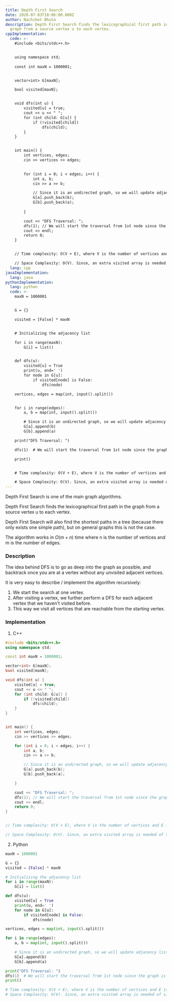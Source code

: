 ```yaml
---
title: Depth First Search
date: 2020-07-03T18:06:00.000Z
author: Nachiket Bhuta
description: Depth First Search finds the lexicographical first path in the
  graph from a source vertex u to each vertex.
cppImplementation:
  code: >-
    #include <bits/stdc++.h>


    using namespace std;
    	
    const int maxN = 1000001;


    vector<int> G[maxN];

    bool visited[maxN];


    void dfs(int u) {
    	visited[u] = true;
    	cout << u << " ";
    	for (int child: G[u]) {
    		if (!visited[child])
    			dfs(child);
    	}
    }


    int main() {
    	int vertices, edges;
    	cin >> vertices >> edges;

    	
    	for (int i = 0; i < edges; i++) {
    		int a, b;
    		cin >> a >> b;

    		// Since it is an undirected graph, so we will update adjacency list of both nodes
    		G[a].push_back(b);
    		G[b].push_back(a);
    			
    	}

    	cout << "DFS Traversal: ";
    	dfs(1); // We will start the traversal from 1st node since the graph is 1-based
    	cout << endl;
    	return 0;
    }


    // Time complexity: O(V + E), where V is the number of vertices and E is the number of edges in the graph.

    // Space Complexity: O(V). Since, an extra visited array is needed of size V.
  lang: cpp
javaImplementation:
  lang: java
pythonImplementation:
  lang: python
  code: >-
    maxN = 1000001


    G = {}

    visited = [False] * maxN


    # Initializing the adjacency list

    for i in range(maxN):
    	G[i] = list()


    def dfs(u):
    	visited[u] = True
    	print(u, end=' ')
    	for node in G[u]:
    		if visited[node] is False:
    			dfs(node)

    vertices, edges = map(int, input().split())


    for i in range(edges):
    	a, b = map(int, input().split())

    	# Since it is an undirected graph, so we will update adjacency list of both nodes
    	G[a].append(b)
    	G[b].append(a)

    print("DFS Traversal: ")

    dfs(1)  # We will start the traversal from 1st node since the graph is 1-based

    print()


    # Time complexity: O(V + E), where V is the number of vertices and E is the number of edges in the graph.

    # Space Complexity: O(V). Since, an extra visited array is needed of size V.
---
```

Depth First Search is one of the main graph algorithms.

Depth First Search finds the lexicographical first path in the graph from a source vertex u to each vertex. 

Depth First Search will also find the shortest paths in a tree (because there only exists one simple path), but on general graphs this is not the case.

The algorithm works in $O(m+n)$ time where n is the number of vertices and m is the number of edges.

### Description

The idea behind DFS is to go as deep into the graph as possible, and backtrack once you are at a vertex without any unvisited adjacent vertices.

It is very easy to describe / implement the algorithm recursively: 

1. We start the search at one vertex. 
2. After visiting a vertex, we further perform a DFS for each adjacent vertex that we haven't visited before. 
3. This way we visit all vertices that are reachable from the starting vertex.

### Implementation

1. C++

```cpp
#include <bits/stdc++.h>
using namespace std;

const int maxN = 1000001;

vector<int> G[maxN];
bool visited[maxN];

void dfs(int u) {
    visited[u] = true;
    cout << u << " ";
    for (int child: G[u]) {
        if (!visited[child])
            dfs(child);
    }
}


int main() {
    int vertices, edges;
    cin >> vertices >> edges;

    for (int i = 0; i < edges; i++) {
        int a, b;
        cin >> a >> b;

        // Since it is an undirected graph, so we will update adjacency list of both nodes
        G[a].push_back(b);
        G[b].push_back(a);

    }

    cout << "DFS Traversal: ";
    dfs(1); // We will start the traversal from 1st node since the graph is 1-based
    cout << endl;
    return 0;
}


// Time complexity: O(V + E), where V is the number of vertices and E is the number of edges in the graph.

// Space Complexity: O(V). Since, an extra visited array is needed of size V.
```

2. Python

```python
maxN = 1000001

G = {}
visited = [False] * maxN

# Initializing the adjacency list
for i in range(maxN):
    G[i] = list()

def dfs(u):
    visited[u] = True
    print(u, end=' ')
    for node in G[u]:
        if visited[node] is False:
            dfs(node)

vertices, edges = map(int, input().split())

for i in range(edges):
    a, b = map(int, input().split())

    # Since it is an undirected graph, so we will update adjacency list of both nodes
    G[a].append(b)
    G[b].append(a)

print("DFS Traversal: ")
dfs(1)  # We will start the traversal from 1st node since the graph is 1-based
print()

# Time complexity: O(V + E), where V is the number of vertices and E is the number of edges in the graph.
# Space Complexity: O(V). Since, an extra visited array is needed of size V.
```
